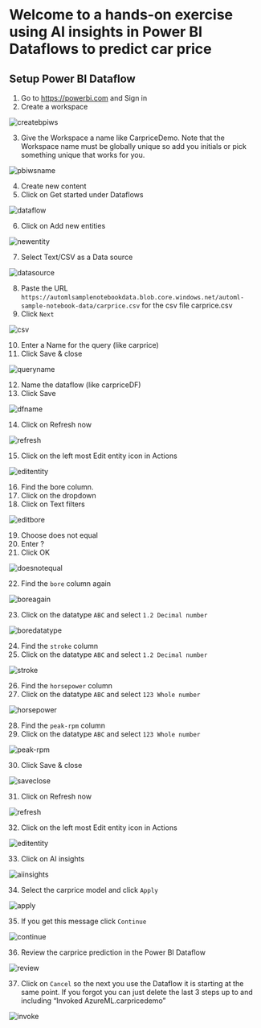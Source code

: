 # Welcome to a hands-on exercise using **AI insights** in Power BI Dataflows to predict car price


## Setup Power BI Dataflow

1. Go to https://powerbi.com and Sign in
2. Create a workspace

![createbpiws](https://raw.githubusercontent.com/Azure/carprice/master/images/createbpiws.png)

3.	Give the Workspace a name like CarpriceDemo.  Note that the Workspace name must be globally unique so add you initials or pick something unique that works for you.

![pbiwsname](https://raw.githubusercontent.com/Azure/carprice/master/images/pbiwsname.png)

4.	Create new content
5.	Click on Get started under Dataflows

![dataflow](https://raw.githubusercontent.com/Azure/carprice/master/images/dataflow.png)

6.	Click on Add new entities

![newentity](https://raw.githubusercontent.com/Azure/carprice/master/images/newentity.png)

7.	Select Text/CSV as a Data source

![datasource](https://raw.githubusercontent.com/Azure/carprice/master/images/datasource.png)

8.	Paste the URL ``https://automlsamplenotebookdata.blob.core.windows.net/automl-sample-notebook-data/carprice.csv`` for the csv file carprice.csv
9.	Click `Next`

![csv](https://raw.githubusercontent.com/Azure/carprice/master/images/csv.png)

10.	Enter a Name for the query (like carprice)
11.	Click Save & close

![queryname](https://raw.githubusercontent.com/Azure/carprice/master/images/queryname.png)

12.	Name the dataflow (like carpriceDF)
13.	Click Save

![dfname](https://raw.githubusercontent.com/Azure/carprice/master/images/dfname.png)

14.	Click on Refresh now

![refresh](https://raw.githubusercontent.com/Azure/carprice/master/images/refresh.png)

15.	Click on the left most Edit entity icon in Actions

![editentity](https://raw.githubusercontent.com/Azure/carprice/master/images/editentity.png)

16.	Find the bore column.
17.	Click on the dropdown
18.	Click on Text filters

![editbore](https://raw.githubusercontent.com/Azure/carprice/master/images/editbore.png)

19.	Choose does not equal
20.	Enter ?
21.	Click OK

![doesnotequal](https://raw.githubusercontent.com/Azure/carprice/master/images/doesnotequal.png)

22.	Find the ``bore`` column again

![boreagain](https://raw.githubusercontent.com/Azure/carprice/master/images/boreagain.png)

23.	Click on the datatype ``ABC`` and select ``1.2 Decimal number``

![boredatatype](https://raw.githubusercontent.com/Azure/carprice/master/images/boredatatype.png)

24.	Find the ``stroke`` column
25.	Click on the datatype ``ABC`` and select ``1.2 Decimal number``

![stroke](https://raw.githubusercontent.com/Azure/carprice/master/images/stroke.png)

26.	Find the ``horsepower`` column
27.	Click on the datatype ``ABC`` and select ``123 Whole number``

![horsepower](https://raw.githubusercontent.com/Azure/carprice/master/images/horsepower.png)

28.	Find the ``peak-rpm`` column
29.	Click on the datatype ``ABC`` and select ``123 Whole number``

![peak-rpm](https://raw.githubusercontent.com/Azure/carprice/master/images/peak-rpm.png)

30.	Click Save & close

![saveclose](https://raw.githubusercontent.com/Azure/carprice/master/images/saveclose.png)

31.	Click on Refresh now

![refresh](https://raw.githubusercontent.com/Azure/carprice/master/images/refresh.png)

32.	Click on the left most Edit entity icon in Actions

![editentity](https://raw.githubusercontent.com/Azure/carprice/master/images/editentity.png)

33.	Click on AI insights

![aiinsights](https://raw.githubusercontent.com/Azure/carprice/master/images/aiinsights.png)

34.	Select the carprice model and click ``Apply``

![apply](https://raw.githubusercontent.com/Azure/carprice/master/images/apply.png)

35.	If you get this message click ``Continue``

![continue](https://raw.githubusercontent.com/Azure/carprice/master/images/continue.png)

36.	Review the carprice prediction in the Power BI Dataflow

![review](https://raw.githubusercontent.com/Azure/carprice/master/images/review.png)

37.	Click on ``Cancel`` so the next you use the Dataflow it is starting at the same point.  If you forgot you can just delete the last 3 steps up to and including “Invoked AzureML.carpricedemo” 

![invoke](https://raw.githubusercontent.com/Azure/carprice/master/images/invoke.png)
